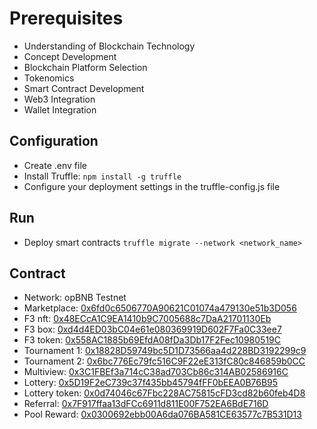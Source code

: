 # Prerequisites
 * Understanding of Blockchain Technology
 * Concept Development
 * Blockchain Platform Selection
 * Tokenomics
 * Smart Contract Development
 * Web3 Integration
 * Wallet Integration

## Configuration
 * Create .env file
 * Install Truffle: `npm install -g truffle`
 * Configure your deployment settings in the truffle-config.js file

## Run
 * Deploy smart contracts `truffle migrate --network <network_name>`

## Contract
 * Network: opBNB Testnet
 * Marketplace: [0x6fd0c6506770A90621C01074a479130e51b3D056](https://opbnbscan.com/address/0x6fd0c6506770A90621C01074a479130e51b3D056)
 * F3 nft: [0x48ECcA1C9EA1410b9C7005688c7DaA21701130Eb](https://opbnbscan.com/address/0x48ECcA1C9EA1410b9C7005688c7DaA21701130Eb)
 * F3 box: [0xd4d4ED03bC04e61e080369919D602F7Fa0C33ee7](https://opbnbscan.com/address/0xd4d4ED03bC04e61e080369919D602F7Fa0C33ee7)
 * F3 token: [0x558AC1885b69EfdA08fDa3Db17F2Fec10980519C](https://opbnbscan.com/address/0x558AC1885b69EfdA08fDa3Db17F2Fec10980519C)
 * Tournament 1: [0x18828D59749bc5D1D73566aa4d228BD3192299c9](https://opbnbscan.com/address/0x18828D59749bc5D1D73566aa4d228BD3192299c9)
 * Tournament 2: [0x6bc776Ec79fc516C9F22eE313fC80c846859b0CC](https://opbnbscan.com/address/0x6bc776Ec79fc516C9F22eE313fC80c846859b0CC)
 * Multiview: [0x3C1FBEf3a714cC38ad703Cb86c314AB02586916C](https://opbnbscan.com/address/0x3C1FBEf3a714cC38ad703Cb86c314AB02586916C)
 * Lottery: [0x5D19F2eC739c37f435bb45794fFF0bEEA0B76B95](https://opbnbscan.com/address/0x5D19F2eC739c37f435bb45794fFF0bEEA0B76B95)
 * Lottery token: [0x0d74046c67Fbc228AC75815cFD3cd82b60feb4D8](https://opbnbscan.com/address/0x0d74046c67Fbc228AC75815cFD3cd82b60feb4D8)
 * Referral: [0x7F917ffaa13dFCc6911d811E00F752EA6BdE716D](https://opbnbscan.com/address/0x7F917ffaa13dFCc6911d811E00F752EA6BdE716D)
 * Pool Reward: [0x0300692ebb00A6da076BA581CE63577c7B531D13](https://opbnbscan.com/address/0x0300692ebb00A6da076BA581CE63577c7B531D13)
